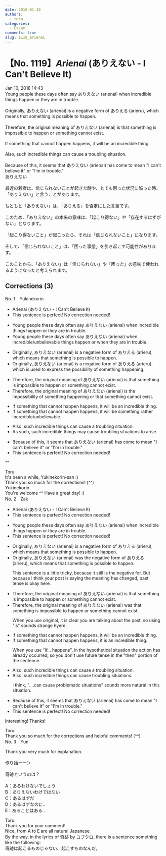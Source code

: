 ```yaml
---
date: 2018-01-10
authors:
  - toru
categories:
  - Essay
comments: true
slug: 1119_arienai
---
```


# 【No. 1119】<strong><em>Arienai</strong></em> (ありえない - I Can't Believe It)
<div class="date">Jan 10, 2018 14:43</div>
<div id="post"><div id="body_show_ori">
Young people these days often say ありえない (arienai) when incredible things happen or they are in trouble.<br/><br/>Originally, ありえない (arienai) is a negative form of ありえる (arieru), which means that something is possible to happen.<br/><br/>Therefore, the original meaning of ありえない (arienai) is that something is impossible to happen or something cannot exist.<br/><br/>If something that cannot happen happens, it will be an incredible thing.<br/><br/>Also, such incredible things can cause a troubling situation.<br/><br/>Because of this, it seems that ありえない (arienai) has come to mean "I can't believe it" or "I'm in trouble."
</div></div>

<!-- more -->

<div id="post_ja"><div id="body_show_mo">
ありえない<br/><br/>最近の若者は、信じられないことが起きた時や、とても困った状況に陥った時、「ありえない」と言うことがあります。<br/><br/>もともと「ありえない」は、「ありえる」を否定にした言葉です。<br/><br/>このため、「ありえない」の本来の意味は、「起こり得ない」や「存在するはずがない」となります。<br/><br/>「起こり得ないこと」が起こったら、それは「信じられないこと」になります。<br/><br/>そして、「信じられないこと」は、「困った事態」を引き起こす可能性があります。<br/><br/>このことから、「ありえない」は「信じられない」や「困った」の意味で使われるようになったと考えられます。
</div></div>

## Corrections (3)
<div id="block"><div class="first_name"> No. 1　<span class="just_name">Yukinekorin</span></div><div id="block2">
<ul class="correction_field">
<li class="incorrect">Arienai (ありえない - I Can't Believe It)</li>
<li class="corrected perfect">This sentence is perfect! No correction needed!</li>
</ul>
<ul class="correction_field">
<li class="incorrect">Young people these days often say ありえない (arienai) when incredible things happen or they are in trouble.</li>
<li class="corrected correct">
Young people these days often say ありえない (arienai) when incredible<span class="f_blue">/unbelievable </span>things happen or <span class="f_blue">when </span>they are in trouble.
</li>
</ul>
<ul class="correction_field">
<li class="incorrect">Originally, ありえない (arienai) is a negative form of ありえる (arieru), which means that something is possible to happen.</li>
<li class="corrected correct">
Originally, ありえない (arienai) is a negative form of ありえる (arieru), <span class="f_blue">which is used to express the possibility of something happening</span>.
</li>
</ul>
<ul class="correction_field">
<li class="incorrect">Therefore, the original meaning of ありえない (arienai) is that something is impossible to happen or something cannot exist.</li>
<li class="corrected correct">
Therefore, the original meaning of ありえない (arienai) is <span class="f_blue">the impossibility of something happening</span> or<span class="f_blue"> that</span> something cannot exist.
</li>
</ul>
<ul class="correction_field">
<li class="incorrect">If something that cannot happen happens, it will be an incredible thing.</li>
<li class="corrected correct">
If something that cannot happen happens, it will be <span class="f_blue">something rather</span> incredible<span class="f_blue">/unbelievable</span>.
</li>
</ul>
<ul class="correction_field">
<li class="incorrect">Also, such incredible things can cause a troubling situation.</li>
<li class="corrected correct">
<span class="f_blue">As such</span>, such incredible things <span class="f_blue">may</span> cause troubling <span class="f_blue">situations to arise</span>.
</li>
</ul>
<ul class="correction_field">
<li class="incorrect">Because of this, it seems that ありえない (arienai) has come to mean "I can't believe it" or "I'm in trouble."</li>
<li class="corrected perfect">This sentence is perfect! No correction needed!</li>
</ul>
<p class="comment_small">
 ^^
</p>

</div><div class="name"><span class="just_name">Toru</span><br>
It's been a while, Yukinekorin-san :)<br/>Thank you so much for the corrections! (^^)
</div>
<div class="name"><span class="just_name">Yukinekorin</span><br>
You're welcome ^^ Have a great day! :)
</div>
</div>
<div id="block"><div class="first_name"> No. 2　<span class="just_name">Zak</span></div><div id="block2">
<ul class="correction_field">
<li class="incorrect">Arienai (ありえない - I Can't Believe It)</li>
<li class="corrected perfect">This sentence is perfect! No correction needed!</li>
</ul>
<ul class="correction_field">
<li class="incorrect">Young people these days often say ありえない (arienai) when incredible things happen or they are in trouble.</li>
<li class="corrected perfect">This sentence is perfect! No correction needed!</li>
</ul>
<ul class="correction_field">
<li class="incorrect">Originally, ありえない (arienai) is a negative form of ありえる (arieru), which means that something is possible to happen.</li>
<li class="corrected correct">
Originally, ありえない (arienai) was the negative form of ありえる (arieru), which means that something is possible to happen.
<p class="correction_comment">This sentence is a little tricky, because it still is the negative for. But because I think your post is saying the meaning has changed, past tense is okay here.</p>
</li>
</ul>
<ul class="correction_field">
<li class="incorrect">Therefore, the original meaning of ありえない (arienai) is that something is impossible to happen or something cannot exist.</li>
<li class="corrected correct">
Therefore, the original meaning of ありえない (arienai) was that something is impossible to happen or something cannot exist.
<p class="correction_comment">When you use original, it is clear you are talking about the past, so using "is" sounds strange hyere.</p>
</li>
</ul>
<ul class="correction_field">
<li class="incorrect">If something that cannot happen happens, it will be an incredible thing.</li>
<li class="corrected correct">
If something that cannot happen happens, it is an incredible thing.
<p class="correction_comment">When you use "if... happens", in the hypothetical situation the action has already occurred, so you don't use future tense in the "then" portion of the sentence.</p>
</li>
</ul>
<ul class="correction_field">
<li class="incorrect">Also, such incredible things can cause a troubling situation.</li>
<li class="corrected correct">
Also, such incredible things can cause troubling situations.
<p class="correction_comment">I think, "....can cause problematic situations" sounds more natural in this situation.</p>
</li>
</ul>
<ul class="correction_field">
<li class="incorrect">Because of this, it seems that ありえない (arienai) has come to mean "I can't believe it" or "I'm in trouble."</li>
<li class="corrected perfect">This sentence is perfect! No correction needed!</li>
</ul>
<p class="comment_small">
 Interesting! Thanks!
</p>

</div><div class="name"><span class="just_name">Toru</span><br>
Thank you so much for the corrections and helpful comments! (^^)
</div>
</div>
<div id="block"><div class="first_name"> No. 3　<span class="just_name">Yun </span></div><div id="block2">
<p class="comment_small">
 Thank you very much for explanation.
 <br/>
 <br/>
 作り話ーー＞
 <br/>
 <br/>
 奇跡というのは？
 <br/>
 <br/>
 A：あるわけないでしょう
 <br/>
 B：ありえないわけではない
 <br/>
 C：あるはずだ
 <br/>
 D：あるはずなのに..
 <br/>
 E：あることはある..
</p>

</div><div class="name"><span class="just_name">Toru</span><br>
Thank you for your comment!<br/>Nice, from A to E are all natural Japanese.<br/>By the way, in the lyrics of 奇跡 by コブクロ, there is a sentence something like the following:<br/>奇跡は起こるものじゃない、起こすものなんだ。
</div>
</div>
